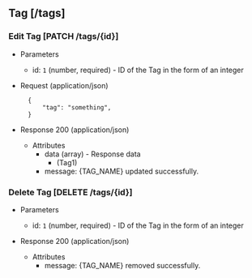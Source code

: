 ## Tag [/tags]

### Edit Tag [PATCH /tags/{id}]

+ Parameters
    + id: `1` (number, required) - ID of the Tag in the form of an integer

+ Request (application/json)

        {
            "tag": "something",
        }

+ Response 200 (application/json)
    + Attributes
        + data (array) - Response data
            + (Tag1)
        + message: {TAG_NAME} updated successfully.

### Delete Tag [DELETE /tags/{id}]

+ Parameters
    + id: `1` (number, required) - ID of the Tag in the form of an integer

+ Response 200 (application/json)
    + Attributes
        + message: {TAG_NAME} removed successfully.